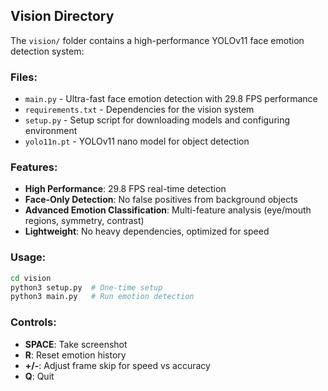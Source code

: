 
## Vision Directory

The `vision/` folder contains a high-performance YOLOv11 face emotion detection system:

### Files:
- `main.py` - Ultra-fast face emotion detection with 29.8 FPS performance
- `requirements.txt` - Dependencies for the vision system
- `setup.py` - Setup script for downloading models and configuring environment
- `yolo11n.pt` - YOLOv11 nano model for object detection

### Features:
- **High Performance**: 29.8 FPS real-time detection
- **Face-Only Detection**: No false positives from background objects
- **Advanced Emotion Classification**: Multi-feature analysis (eye/mouth regions, symmetry, contrast)
- **Lightweight**: No heavy dependencies, optimized for speed

### Usage:
```bash
cd vision
python3 setup.py  # One-time setup
python3 main.py   # Run emotion detection
```

### Controls:
- **SPACE**: Take screenshot
- **R**: Reset emotion history
- **+/-**: Adjust frame skip for speed vs accuracy
- **Q**: Quit
